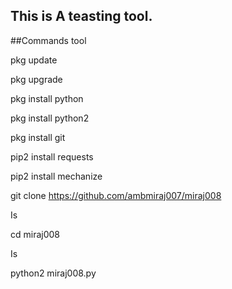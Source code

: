 ## This is A teasting tool.

##Commands tool

pkg update

pkg upgrade

pkg install python

pkg install python2

pkg install git

pip2 install requests

pip2 install mechanize

git clone https://github.com/ambmiraj007/miraj008

Is

cd miraj008

Is

python2 miraj008.py





